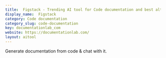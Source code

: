```yaml
---
title:  Figstack - Trending AI tool for Code documentation and best alternatives
display_name:  Figstack
category: Code documentation
category_slug: code-documentation
key: documentationlab_com
website: https://documentationlab.com/
layout: aitool
---
```


Generate documentation from code & chat with it.
